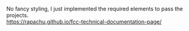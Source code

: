 No fancy styling, I just implemented the required elements to pass the projects.  
https://rapachu.github.io/fcc-technical-documentation-page/
